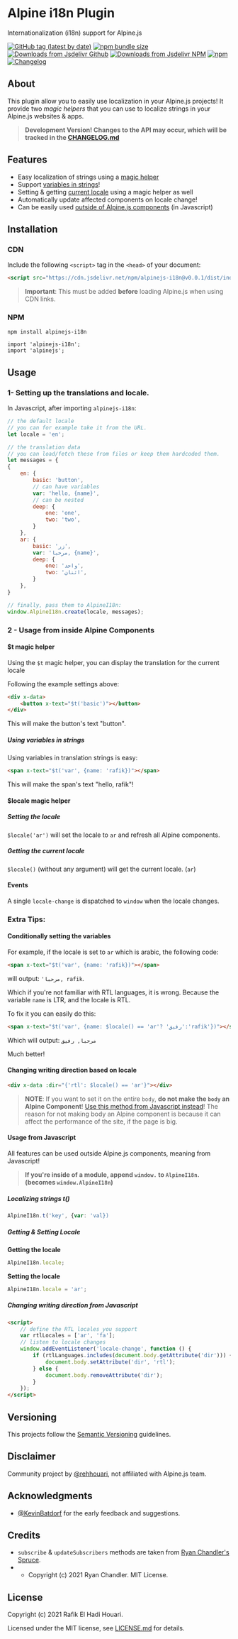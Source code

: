 # Alpine i18n Plugin

Internationalization (i18n) support for Alpine.js

[![GitHub tag (latest by date)](https://img.shields.io/github/v/tag/rehhouari/alpinejs-i18nlabel=version&sort=semver)](https://github.com/rehhouari/alpinejs-i18n/tree/0.0.1)
[![npm bundle size](https://img.shields.io/bundlephobia/minzip/alpinejs-i18n)](https://bundlephobia.com/result?p=alpinejs-i18n@0.0.1)
[![Downloads from Jsdelivr Github](https://img.shields.io/jsdelivr/gh/hm/rehhouari/alpinejs-i18nlogo=github&logoColor=)](https://www.jsdelivr.com/package/gh/rehhouari/alpinejs-i18n)
[![Downloads from Jsdelivr NPM](https://img.shields.io/jsdelivr/npm/hm/alpinejs-i18n&logo=npm)](https://www.jsdelivr.com/package/npm/alpinejs-i18n)
[![npm](https://img.shields.io/npm/dm/alpinejs-i18n&label=npm&logo=npm&logoColor=37C8AB)](https://npmjs.com/package/alpinejs-i18n)
[![Changelog](https://img.shields.io/badge/change-log-log)](/CHANGELOG.md)

## About

This plugin allow you to easily use localization in your Alpine.js projects!
It provide two _magic helpers_ that you can use to localize strings in your Alpine.js websites & apps.

> **Development Version! Changes to the API may occur, which will be tracked in the [CHANGELOG.md](/CHANGELOG.md)**

## Features

-   Easy localization of strings using a [magic helper](#t-magic-helper)
-   Support [variables in strings](#using-variables-in-strings)!
-   Setting & getting [current locale](#locale-magic-helper) using a magic helper as well
-   Automatically update affected components on locale change!
-   Can be easily used [outside of Alpine.js components](#usage-from-javascript) (in Javascript)

## Installation

### CDN

Include the following `<script>` tag in the `<head>` of your document:

```html
<script src="https://cdn.jsdelivr.net/npm/alpinejs-i18n@v0.0.1/dist/index.umd.js"></script>
```

> **Important**: This must be added **before** loading Alpine.js when using CDN links.

### NPM

```
npm install alpinejs-i18n
```

```
import 'alpinejs-i18n';
import 'alpinejs';
```

## Usage

### 1- Setting up the translations and locale.

In Javascript, after importing `alpinejs-i18n`:

```js
// the default locale
// you can for example take it from the URL.
let locale = 'en';

// the translation data
// you can load/fetch these from files or keep them hardcoded them.
let messages = {
{
	en: {
		basic: 'button',
		// can have variables
		var: 'hello, {name}',
		// can be nested
		deep: {
			one: 'one',
			two: 'two',
		}
	},
	ar: {
		basic: 'زر',
		var: 'مرحبا, {name}',
		deep: {
			one: 'واحد',
			two: 'اثنان',
		}
	},
}

// finally, pass them to AlpineI18n:
window.AlpineI18n.create(locale, messages);
```

### 2 - Usage from inside Alpine Components

#### $t magic helper

Using the `$t` magic helper, you can display the translation for the current locale

Following the example settings above:

```html
<div x-data>
	<button x-text="$t('basic')"></button>
</div>
```

This will make the button's text "button".

##### Using variables in strings

Using variables in translation strings is easy:

```html
<span x-text="$t('var', {name: 'rafik})"></span>
```

This will make the span's text "hello, rafik"!

#### $locale magic helper

##### Setting the locale

`$locale('ar')` will set the locale to `ar` and refresh all Alpine components.

##### Getting the current locale

`$locale()` (without any argument) will get the current locale. (`ar`)

#### Events

A single `locale-change` is dispatched to `window` when the locale changes.

### Extra Tips:

#### Conditionally setting the variables

For example, if the locale is set to `ar` which is arabic, the following code:

```html
<span x-text="$t('var', {name: 'rafik})"></span>
```

will output: `'مرحبا, rafik`.

Which if you're not familiar with RTL languages, it is wrong. Because the variable `name` is LTR, and the locale is RTL.

To fix it you can easily do this:

```html
<span x-text="$t('var', {name: $locale() == 'ar'? 'رفيق':'rafik'})"></span>
```

Which will output: `مرحبا, رفيق`

Much better!

#### Changing writing direction based on locale

```html
<div x-data :dir="{'rtl': $locale() == 'ar'}"></div>
```

> **NOTE**: If you want to set it on the entire `body`, **do not make the `body` an Alpine Component**!
> [Use this method from Javascript instead](#Changing-writing-direction-from-Javascript)!
> The reason for not making body an Alpine component is because it can affect the performance of the site, if the page is big.

#### Usage from Javascript

All features can be used outside Alpine.js components, meaning from Javascript!

> **If you're inside of a module, append `window.` to `AlpineI18n`. (becomes `window.AlpineI18n`)**

##### Localizing strings t()

```js
AlpineI18n.t('key', {var: 'val})
```

##### Getting & Setting Locale

**Getting the locale**

```js
AlpineI18n.locale;
```

**Setting the locale**

```js
AlpineI18n.locale = 'ar';
```

##### Changing writing direction from Javascript

```html
<script>
	// define the RTL locales you support
	var rtlLocales = ['ar', 'fa'];
	// listen to locale changes
	window.addEventListener('locale-change', function () {
		if (rtlLanguages.includes(document.body.getAttribute('dir'))) {
			document.body.setAttribute('dir', 'rtl');
		} else {
			document.body.removeAttribute('dir');
		}
	});
</script>
```

## Versioning

This projects follow the [Semantic Versioning](https://semver.org/) guidelines.

## Disclaimer

Community project by [@rehhouari](https://github.com/rehhouari), not affiliated with Alpine.js team.

## Acknowledgments

-   [@KevinBatdorf](https://twitter.com/KevinBatdorf) for the early feedback and suggestions.

## Credits

-   `subscribe` & `updateSubscribers` methods are taken from [Ryan Chandler's](https://github.com/ryangjchandler) [Spruce](https://github.com/ryangjchandler/spruce).
-   -   Copyright (c) 2021 Ryan Chandler. MIT License.

## License

Copyright (c) 2021 Rafik El Hadi Houari.

Licensed under the MIT license, see [LICENSE.md](LICENSE.md) for details.

